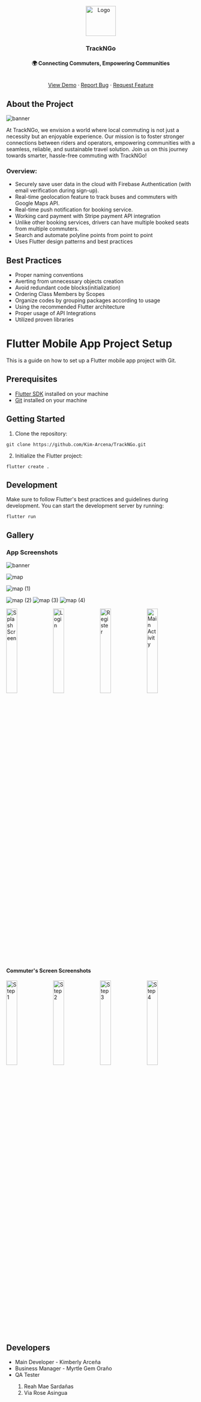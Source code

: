 <!-- PROJECT LOGO -->
<br />
<div align="center">
  
  <a href="https://github.com/othneildrew/Best-README-Template">
    <img src="https://github.com/Kim-Arcena/TrackNGo/assets/70198061/6fb64fbb-6d05-48d4-906b-aa72b8794aa7" alt="Logo" width="80" height="80">
  </a>

  <h3 align="center">TrackNGo</h3>
  <p align="center">
    <h4 align="center">🌍 Connecting Commuters, Empowering Communities</h4>
    <br />
    <a href="https://youtu.be/G-vYC3dPKwc">View Demo</a>
    ·
    <a href="https://github.com/Kim-Arcena/TrackNGo/issues">Report Bug</a>
    ·
    <a href="https://github.com/Kim-Arcena/TrackNGo/issues">Request Feature</a>
  </p>
</div>

<div>
  <!-- ABOUT THE PROJECT -->
  <h2>About the Project</h2>
    <img src="https://github.com/Kim-Arcena/TrackNGo/assets/70198061/a965b226-1af8-404b-bf68-798cdb7b56a9" alt="banner">

  <p>At TrackNGo, we envision a world where local commuting is not just a necessity but an enjoyable experience. Our mission is to foster stronger connections between riders and operators, empowering communities with a seamless, reliable, and sustainable travel solution. Join us on this journey towards smarter, hassle-free commuting with TrackNGo!</p>

  <h3>Overview:</h3>

  <ul>
    <li>Securely save user data in the cloud with Firebase Authentication (with email verification during sign-up).</li>
    <li>Real-time geolocation feature to track buses and commuters with Google Maps API.</li>
    <li>Real-time push notification for booking service.</li>
    <li>Working card payment with Stripe payment API integration</li>
    <li>Unlike other booking services, drivers can have multiple booked seats from multiple commuters.</li>
    <li>Search and automate polyline points from point to point</li>
    <li>Uses Flutter design patterns and best practices</li>
  </ul>
</div>

<div>
  <!-- BEST PRACTICES -->
  <h2>Best Practices</h2>
    <ul>
      <li>Proper naming conventions</li>
      <li>Averting from unnecessary objects creation</li>
      <li>Avoid redundant code blocks(initialization)</li>
      <li>Ordering Class Members by Scopes</li>
      <li>Organize codes by grouping packages according to usage</li>
      <li>Using the recommended Flutter architecture</li>
      <li>Proper usage of API Integrations</li>
      <li>Utilized proven libraries </li>
    </ul>
</div>

<div>
  <!-- PROJECT SETUP -->
  <h1>Flutter Mobile App Project Setup</h1>

<p>This is a guide on how to set up a Flutter mobile app project with Git.</p>

<h2>Prerequisites</h2>
<ul>
    <li><a href="https://flutter.dev/docs/get-started/install">Flutter SDK</a> installed on your machine</li>
    <li><a href="https://git-scm.com/downloads">Git</a> installed on your machine</li>
</ul>

<h2>Getting Started</h2>

<ol>
    <li>Clone the repository:</li>
</ol>

    git clone https://github.com/Kim-Arcena/TrackNGo.git
<ol start="2">
    <li>Initialize the Flutter project:</li>
</ol>
    
    flutter create .

<h2>Development</h2>
<p>Make sure to follow Flutter's best practices and guidelines during development. You can start the development server by running:</p>

    flutter run

</div>

<div>
  <!-- APP SCREENSHOT -->
  <h2>Gallery</h2>
  <h3>App Screenshots</h3>
  <img src="https://github.com/Kim-Arcena/TrackNGo/assets/70198061/8cd8bf61-adbd-4e6e-bbe7-6c04a71e7481" alt="banner">

![map](https://github.com/Kim-Arcena/TrackNGo/assets/70198061/8e8341ef-a9cd-4664-8c6f-66d7deeec2b1)

![map (1)](https://github.com/Kim-Arcena/TrackNGo/assets/70198061/91befcf7-9ea0-4f8b-b23c-a0bee08f4cf7)

![map (2)](https://github.com/Kim-Arcena/TrackNGo/assets/70198061/9782cb7f-0502-40ad-8acd-88559b8f9d85)
![map (3)](https://github.com/Kim-Arcena/TrackNGo/assets/70198061/684b589c-67f3-4297-8fd9-73a8e7d289ac)
![map (4)](https://github.com/Kim-Arcena/TrackNGo/assets/70198061/ce512fc3-e7db-4db6-9d83-ed7005b7bdf7)

  
  <img src="https://github.com/Kim-Arcena/TrackNGo/assets/70198061/e9d822a5-4a94-482e-a7be-d422dbfd7ddf" alt="Splash Screen" width="24%">
  <img src="https://github.com/Kim-Arcena/TrackNGo/assets/70198061/e0fb6654-c9e3-4f7c-b857-73df4cd01fd3" alt="Login" width="24%">
  <img src="https://github.com/Kim-Arcena/TrackNGo/assets/70198061/2dc40142-1ee2-4a4f-b6c3-51fd091e308d" alt="Register" width="24%">
  <img src="https://github.com/Kim-Arcena/TrackNGo/assets/70198061/13b399ac-742d-4810-91d5-b445607679a4" alt="Main Activity" width="24%">
  <br>
  <h4>Commuter's Screen Screenshots</h4>
  <img src="https://github.com/Kim-Arcena/TrackNGo/assets/70198061/8e8341ef-a9cd-4664-8c6f-66d7deeec2b1" alt="Step 1" width="24%">
  <img src="https://github.com/Kim-Arcena/TrackNGo/assets/70198061/91befcf7-9ea0-4f8b-b23c-a0bee08f4cf7" alt="Step 2" width="24%">
  <img src="https://github.com/Kim-Arcena/TrackNGo/assets/70198061/684b589c-67f3-4297-8fd9-73a8e7d289ac" alt="Step 3" width="24%">
  <img src="https://github.com/Kim-Arcena/TrackNGo/assets/70198061/684b589c-67f3-4297-8fd9-73a8e7d289ac" alt="Step 4" width="24%">
  
</div>

<div>
  <!-- DEVELOPERS -->
  <h2>Developers</h2>
  <ul>
      <li>Main Developer - Kimberly Arceña</a> </li>
      <li>Business Manager - Myrtle Gem Oraño  </li>
      <li>QA Tester</li>
      <ol>
        <li>Reah Mae Sardañas</li>
        <li>Via Rose Asingua</li>
      </ol>
    </ul>
</div>

